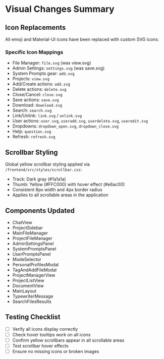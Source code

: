 # Visual Changes Summary

## Icon Replacements
All emoji and Material-UI icons have been replaced with custom SVG icons:

### Specific Icon Mappings
- File Manager: `file.svg` (was view.svg)
- Admin Settings: `settings.svg` (was save.svg)
- System Prompts gear: `add.svg`
- Projects: `view.svg`
- Add/Create actions: `add.svg`
- Delete actions: `delete.svg`
- Close/Cancel: `close.svg`
- Save actions: `save.svg`
- Download: `download.svg`
- Search: `search.svg`
- Link/Unlink: `link.svg` / `unlink.svg`
- User actions: `user.svg`, `useradd.svg`, `userdelete.svg`, `useredit.svg`
- Dropdowns: `dropdown_open.svg`, `dropdown_close.svg`
- Help: `question.svg`
- Refresh: `refresh.svg`

## Scrollbar Styling
Global yellow scrollbar styling applied via `/frontend/src/styles/scrollbar.css`:
- Track: Dark gray (#1a1a1a)
- Thumb: Yellow (#FFC000) with hover effect (#e6ac00)
- Consistent 8px width and 4px border radius
- Applies to all scrollable areas in the application

## Components Updated
- ChatView
- ProjectSidebar
- MainFileManager
- ProjectFileManager
- AdminSettingsPanel
- SystemPromptsPanel
- UserPromptsPanel
- ModeSelector
- PersonalProfilesModal
- TagAndAddFileModal
- ProjectManagerView
- ProjectListView
- DocumentView
- MainLayout
- TypewriterMessage
- SearchFilesResults

## Testing Checklist
- [ ] Verify all icons display correctly
- [ ] Check hover tooltips work on all icons
- [ ] Confirm yellow scrollbars appear in all scrollable areas
- [ ] Test scrollbar hover effects
- [ ] Ensure no missing icons or broken images